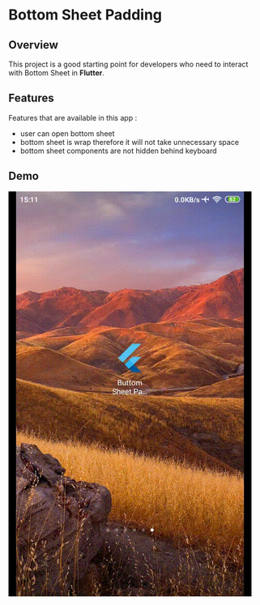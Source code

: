 # Bottom Sheet Padding

## Overview

This project is a good starting point for developers who need to interact 
with Bottom Sheet in **Flutter**.

## Features

Features that are available in this app : 
- user can open bottom sheet
- bottom sheet is wrap therefore it will not take unnecessary space
- bottom sheet components are not hidden behind keyboard


## Demo

![Demo](demo.gif)
